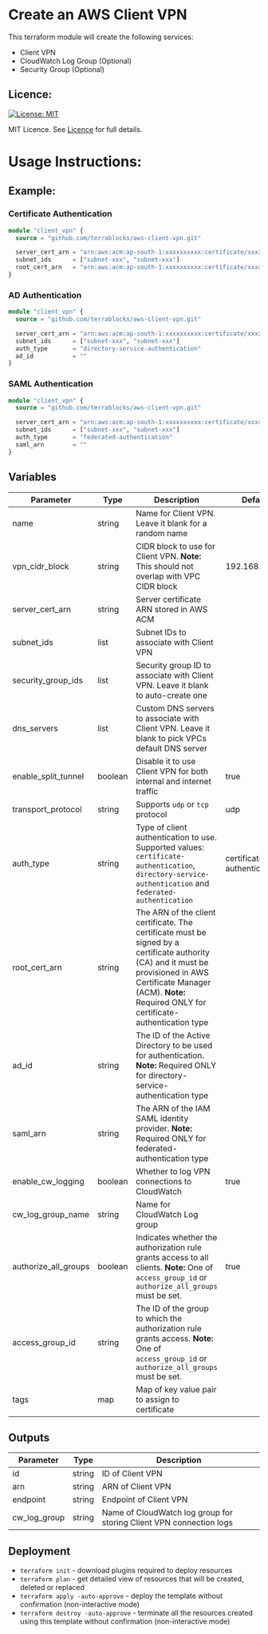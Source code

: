 # Create an AWS Client VPN

This terraform module will create the following services:
- Client VPN
- CloudWatch Log Group (Optional)
- Security Group (Optional)

## Licence:
[![License: MIT](https://img.shields.io/badge/License-MIT-green.svg)](https://opensource.org/licenses/MIT)

MIT Licence. See [Licence](LICENCE) for full details.

# Usage Instructions:
## Example:
### Certificate Authentication
```terraform
module "client_vpn" {
  source = "github.com/terrablocks/aws-client-vpn.git"

  server_cert_arn = "arn:aws:acm:ap-south-1:xxxxxxxxxx:certificate/xxxxx-xxxx-xxxx-xxxx-xxxxxxx"
  subnet_ids      = ["subnet-xxx", "subnet-xxx"]
  root_cert_arn   = "arn:aws:acm:ap-south-1:xxxxxxxxxx:certificate/xxxxx-xxxx-xxxx-xxxx-xxxxxxx"
}
```

### AD Authentication
```terraform
module "client_vpn" {
  source = "github.com/terrablocks/aws-client-vpn.git"

  server_cert_arn = "arn:aws:acm:ap-south-1:xxxxxxxxxx:certificate/xxxxx-xxxx-xxxx-xxxx-xxxxxxx"
  subnet_ids      = ["subnet-xxx", "subnet-xxx"]
  auth_type       = "directory-service-authentication"
  ad_id           = ""
}
```

### SAML Authentication
```terraform
module "client_vpn" {
  source = "github.com/terrablocks/aws-client-vpn.git"

  server_cert_arn = "arn:aws:acm:ap-south-1:xxxxxxxxxx:certificate/xxxxx-xxxx-xxxx-xxxx-xxxxxxx"
  subnet_ids      = ["subnet-xxx", "subnet-xxx"]
  auth_type       = "federated-authentication"
  saml_arn        = ""
}
```

## Variables
| Parameter             | Type    | Description                                                                                                                                                          | Default       | Required |
|-----------------------|---------|----------------------------------------------------------------------------------------------------------------------------------------------------------------------|---------------|----------|
| name    | string  | Name for Client VPN. Leave it blank for a random name           |    | N   |
| vpn_cidr_block    | string  | CIDR block to use for Client VPN. **Note:** This should not overlap with VPC CIDR block           | 192.168.0.0/16    | N   |
| server_cert_arn    | string  | Server certificate ARN stored in AWS ACM           |     | Y   |
| subnet_ids    | list  | Subnet IDs to associate with Client VPN           |     | Y   |
| security_group_ids    | list  | Security group ID to associate with Client VPN. Leave it blank to auto-create one           |     | N   |
| dns_servers    | list  | Custom DNS servers to associate with Client VPN. Leave it blank to pick VPCs default DNS server           |     | N   |
| enable_split_tunnel    | boolean  | Disable it to use Client VPN for both internal and internet traffic           | true    | N   |
| transport_protocol    | string  | Supports `udp` or `tcp` protocol          | udp    | N   |
| auth_type    | string  | Type of client authentication to use. Supported values: `certificate-authentication`, `directory-service-authentication` and `federated-authentication`           | certificate-authentication    | N   |
| root_cert_arn    | string  | The ARN of the client certificate. The certificate must be signed by a certificate authority (CA) and it must be provisioned in AWS Certificate Manager (ACM). **Note:** Required ONLY for certificate-authentication type           |     | N   |
| ad_id    | string  | The ID of the Active Directory to be used for authentication. **Note:** Required ONLY for directory-service-authentication type           |     | N   |
| saml_arn    | string  | The ARN of the IAM SAML identity provider. **Note:** Required ONLY for federated-authentication type           |     | N   |
| enable_cw_logging    | boolean  | Whether to log VPN connections to CloudWatch           | true    | N   |
| cw_log_group_name    | string  | Name for CloudWatch Log group           |     | N   |
| authorize_all_groups    | boolean  | Indicates whether the authorization rule grants access to all clients. **Note:** One of `access_group_id` or `authorize_all_groups` must be set.  | true    | N   |
| access_group_id    | string  | The ID of the group to which the authorization rule grants access. **Note:** One of `access_group_id` or `authorize_all_groups` must be set.           |     | N   |
| tags    | map    | Map of key value pair to assign to certificate             |     | N    |

## Outputs
| Parameter           | Type   | Description               |
|---------------------|--------|---------------------------|
| id     | string | ID of Client VPN            |
| arn     | string | ARN of Client VPN            |
| endpoint    | string | Endpoint of Client VPN            |
| cw_log_group    | string | Name of CloudWatch log group for storing Client VPN connection logs            |

## Deployment
- `terraform init` - download plugins required to deploy resources
- `terraform plan` - get detailed view of resources that will be created, deleted or replaced
- `terraform apply -auto-approve` - deploy the template without confirmation (non-interactive mode)
- `terraform destroy -auto-approve` - terminate all the resources created using this template without confirmation (non-interactive mode)
